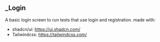 ## _Login

A basic login screen to run tests that use login and registration.
made with:
- shadcn/ui: https://ui.shadcn.com/
- Tailwindcss: https://tailwindcss.com/



